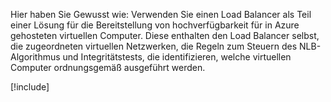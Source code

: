 Hier haben Sie Gewusst wie: Verwenden Sie einen Load Balancer als Teil einer Lösung für die Bereitstellung von hochverfügbarkeit für in Azure gehosteten virtuellen Computer. Diese enthalten den Load Balancer selbst, die zugeordneten virtuellen Netzwerken, die Regeln zum Steuern des NLB-Algorithmus und Integritätstests, die identifizieren, welche virtuellen Computer ordnungsgemäß ausgeführt werden.

[!include[](../../../includes/azure-sandbox-cleanup.md)]